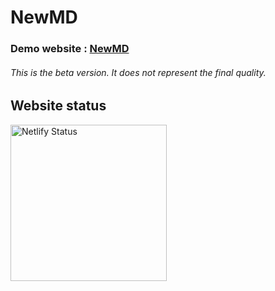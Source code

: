 <h1>NewMD</h1>
<h3>Demo website : <a href="https://newmd.eu.org" target="_blank" title="NewMD">NewMD</a></h3>
<h6><em>This is the beta version. It does not represent the final quality.</em></h6>

<h2>Website status</h2>
<a href="https://app.netlify.com/sites/newmd/deploys" target="_blank" title="Netlify Status">
<img src="https://api.netlify.com/api/v1/badges/dec77407-0f75-4f3d-9cd5-d4a85b902df1/deploy-status" alt="Netlify Status" width="250px">
</a>
